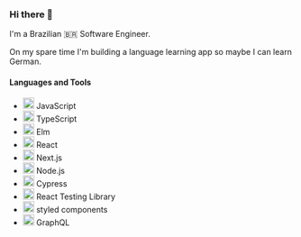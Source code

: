 ### Hi there 👋

I'm a Brazilian 🇧🇷 Software Engineer.

On my spare time I'm building a language learning app so maybe I can learn German.

#### Languages and Tools

- <img width="20px" src="https://cdn.jsdelivr.net/gh/devicons/devicon/icons/javascript/javascript-original.svg" /> JavaScript
- <img width="20px" src="https://cdn.jsdelivr.net/gh/devicons/devicon/icons/typescript/typescript-original.svg" /> TypeScript
- <img width="20px" src="https://cdn.jsdelivr.net/gh/devicons/devicon/icons/elm/elm-original.svg" /> Elm
- <img width="20px" src="https://cdn.jsdelivr.net/gh/devicons/devicon/icons/react/react-original.svg" /> React
- <img width="20px" src="https://cdn.jsdelivr.net/gh/devicons/devicon/icons/nextjs/nextjs-original.svg" /> Next.js
- <img width="20px" src="https://cdn.jsdelivr.net/gh/devicons/devicon/icons/nodejs/nodejs-original.svg" /> Node.js
- <img width="20px" src="https://github.com/cypress-io/cypress-icons/blob/master/src/icons/icon_128x128.png?raw=true" /> Cypress
- <img width="20px" src="https://testing-library.com/img/octopus-64x64.png" /> React Testing Library
- <img width="20px" src="https://styled-components.com/icon.png" /> styled components
- <img width="20px" src="https://cdn.jsdelivr.net/gh/devicons/devicon/icons/graphql/graphql-plain.svg" /> GraphQL
